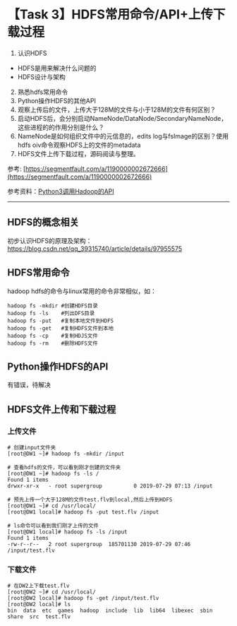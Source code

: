 
# 【Task 3】HDFS常用命令/API+上传下载过程
1. 认识HDFS
- HDFS是用来解决什么问题的
- HDFS设计与架构
2. 熟悉hdfs常用命令
3. Python操作HDFS的其他API
4. 观察上传后的文件，上传大于128M的文件与小于128M的文件有何区别？
5. 启动HDFS后，会分别启动NameNode/DataNode/SecondaryNameNode，这些进程的的作用分别是什么？
6. NameNode是如何组织文件中的元信息的，edits log与fsImage的区别？使用hdfs oiv命令观察HDFS上的文件的metadata
7. HDFS文件上传下载过程，源码阅读与整理。


参考: [https://segmentfault.com/a/1190000002672666](https://segmentfault.com/a/1190000002672666)

参考资料：[Python3调用Hadoop的API](https://www.cnblogs.com/sss4/p/10443497.html)

---
## HDFS的概念相关
初步认识HDFS的原理及架构：https://blog.csdn.net/qq_39315740/article/details/97955575

## HDFS常用命令
hadoop hdfs的命令与linux常用的命令非常相似，如：
```
hadoop fs -mkdir #创建HDFS目录 
hadoop fs -ls    #列出DFS目录 
hadoop fs -put   #复制本地文件到HDFS
hadoop fs -get   #复制HDFS文件到本地
hadoop fs -cp    #复制HDJS文件
hadoop fs -rm    #删除HDFS文件
```
## Python操作HDFS的API
有错误，待解决
## HDFS文件上传和下载过程
### 上传文件
```
# 创建input文件夹
[root@DW1 ~]# hadoop fs -mkdir /input 

# 查看hdfs的文件，可以看到刚才创建的文件夹
[root@DW1 ~]# hadoop fs -ls /
Found 1 items
drwxr-xr-x   - root supergroup          0 2019-07-29 07:13 /input

# 预先上传一个大于128M的文件test.flv到local,然后上传到HDFS
[root@DW1 ~]# cd /usr/local/
[root@DW1 local]# hadoop fs -put test.flv /input

# ls命令可以看到我们刚才上传的文件
[root@DW1 local]# hadoop fs -ls /input
Found 1 items
-rw-r--r--   2 root supergroup  185701130 2019-07-29 07:46 /input/test.flv
```
### 下载文件
```
# 在DW2上下载test.flv
[root@DW2 ~]# cd /usr/local/
[root@DW2 local]# hadoop fs -get /input/test.flv
[root@DW2 local]# ls
bin  data  etc  games  hadoop  include  lib  lib64  libexec  sbin  share  src  test.flv

```
